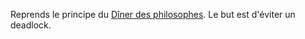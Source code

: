 Reprends le principe du [Dîner des philosophes](https://fr.wikipedia.org/wiki/D%C3%AEner_des_philosophes). Le but est d'éviter un deadlock.

